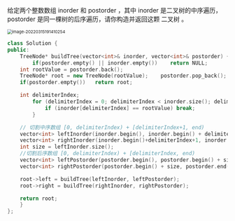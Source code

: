给定两个整数数组 inorder 和 postorder ，其中 inorder 是二叉树的中序遍历， postorder 是同一棵树的后序遍历，请你构造并返回这颗 二叉树 。



<img src="C:\Users\Bugeron_er\AppData\Roaming\Typora\typora-user-images\image-20220315191410254.png" alt="image-20220315191410254" style="zoom: 67%;" />



```c++
class Solution {
public:
    TreeNode* buildTree(vector<int>& inorder, vector<int>& postorder) {
        if(postorder.empty() || inorder.empty())    return NULL;
    int rootValue = postorder.back();
    TreeNode* root = new TreeNode(rootValue);    postorder.pop_back(); //取后序尾作根结点
    if(postorder.empty())   return root;

    int delimiterIndex;
        for (delimiterIndex = 0; delimiterIndex < inorder.size(); delimiterIndex++) {
            if (inorder[delimiterIndex] == rootValue) break;
        }

    // 切割中序数组 [0, delimiterIndex) + [delimiterIndex+1, end)
    vector<int> leftInorder(inorder.begin(), inorder.begin() + delimiterIndex);
    vector<int> rightInorder(inorder.begin()+delimiterIndex+1, inorder.end());
    int size = leftInorder.size();
    //切割后序数组 [0, delimiterIndex) + [delimiterIndex, end)
    vector<int> leftPostorder(postorder.begin(), postorder.begin() + size);
    vector<int> rightPostorder(postorder.begin() + size, postorder.end());

    root->left = buildTree(leftInorder, leftPostorder);
    root->right = buildTree(rightInorder, rightPostorder);

    return root;
    }
};
```

